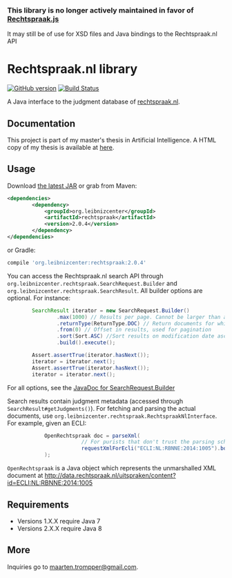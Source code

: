 ###  This library is no longer actively maintained in favor of [Rechtspraak.js](https://github.com/digitalheir/rechtspraak-js)
It may still be of use for XSD files and Java bindings to the Rechtspraak.nl API

# Rechtspraak.nl library
[![GitHub version](https://badge.fury.io/gh/digitalheir%2Fjava-rechtspraak-library.svg)](http://badge.fury.io/gh/digitalheir%2Fjava-rechtspraak-library)
[![Build Status](https://travis-ci.org/digitalheir/java-rechtspraak-library.svg?branch=master)](https://travis-ci.org/digitalheir/java-rechtspraak-library)

A Java interface to the judgment database of [rechtspraak.nl](http://www.rechtspraak.nl/).

## Documentation
This project is part of my master's thesis in Artificial Intelligence. A HTML copy of my thesis is available 
at [here](https://digitalheir.github.io/java-rechtspraak-library/).

## Usage
Download [the latest JAR](https://github.com/digitalheir/java-rechtspraak-library/releases/latest) or grab from Maven:

```xml
<dependencies>
        <dependency>
            <groupId>org.leibnizcenter</groupId>
            <artifactId>rechtspraak</artifactId>
            <version>2.0.4</version>
        </dependency>
</dependencies>
```

or Gradle:
```groovy
compile 'org.leibnizcenter:rechtspraak:2.0.4'
```

You can access the Rechtspraak.nl search API through `org.leibnizcenter.rechtspraak.SearchRequest.Builder` and `org.leibnizcenter.rechtspraak.SearchResult`. All builder options are optional. For instance:

```java
        SearchResult iterator = new SearchRequest.Builder()
                .max(1000) // Results per page. Cannot be larger than and defaults to 1000
                .returnType(ReturnType.DOC) // Return documents for which Rechtspraak.nl lists at least metadata (META) or metadata and a transcription of the case (DOC)
                .from(0) // Offset in results, used for pagination
                .sort(Sort.ASC) //Sort results on modification date ascending or descending. Default is ascending (oldest first).
                .build().execute();

        Assert.assertTrue(iterator.hasNext());
        iterator = iterator.next();
        Assert.assertTrue(iterator.hasNext());
        iterator = iterator.next();
```

For all options, see the [JavaDoc for SearchRequest.Builder](http://phil.uu.nl/~trompper/rechtspraak-2.0.0-javadoc/org/leibnizcenter/rechtspraak/SearchRequest.Builder.html)

Search results contain judgment metadata (accessed through `SearchResult#getJudgments()`). For fetching and parsing the actual documents, use `org.leibnizcenter.rechtspraak.RechtspraakNlInterface`. For example, given an ECLI:

```java
            OpenRechtspraak doc = parseXml(
                        // For purists that don't trust the parsing scheme (there is no official doctype), you can work with the raw XML stream as well
                        requestXmlForEcli("ECLI:NL:RBNNE:2014:1005").body().byteStream() 
            );
```

`OpenRechtspraak` is a Java object which represents the unmarshalled XML document at http://data.rechtspraak.nl/uitspraken/content?id=ECLI:NL:RBNNE:2014:1005 

## Requirements
* Versions 1.X.X require Java 7
* Versions 2.X.X require Java 8

## More
Inquiries go to maarten.trompper@gmail.com.
